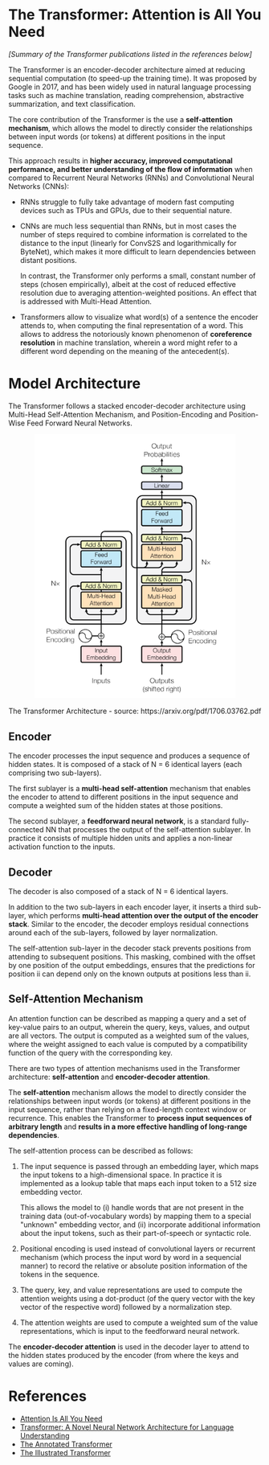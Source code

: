 # The Transformer: Attention is All You Need
*[Summary of the Transformer publications listed in the references below]*

The Transformer is an encoder-decoder architecture aimed at reducing sequential computation (to speed-up the training time). It was proposed by Google in 2017, and has been widely used in natural language processing tasks such as machine translation, reading comprehension, abstractive summarization, and text classification.

The core contribution of the Transformer is the use a **self-attention mechanism**, which allows the model to directly consider the relationships between input words (or tokens) at different positions in the input sequence.

This approach results in **higher accuracy, improved computational performance, and better understanding of the flow of information** when compared to Recurrent Neural Networks (RNNs) and Convolutional Neural Networks (CNNs):
- RNNs struggle to fully take advantage of modern fast computing devices such as TPUs and GPUs, due to their sequential nature. 
- CNNs are much less sequential than RNNs, but in most cases the number of steps required to combine information is correlated to the distance to the input (linearly for ConvS2S and logarithmically for ByteNet), which makes it more difficult to learn dependencies between distant positions.  

    In contrast, the Transformer only performs a small, constant number of steps (chosen empirically), albeit at the cost of reduced effective resolution due to averaging attention-weighted positions. An effect that is addressed with Multi-Head Attention.
- Transformers allow to visualize what word(s) of a sentence the encoder attends to, when computing the final representation of a word. This allows to address the notoriously known phenomenon of **coreference resolution** in machine translation, wherein a word might refer to a different word depending on the meaning of the antecedent(s).

# Model Architecture

The Transformer follows a stacked encoder-decoder architecture using Multi-Head Self-Attention Mechanism, and Position-Encoding and Position-Wise Feed Forward Neural Networks.

<p align="center">
  <img src="img/the-encoder-architecture.png" width="400">
</p>

<p align="center">The Transformer Architecture - source: https://arxiv.org/pdf/1706.03762.pdf</p>

## Encoder

The encoder processes the input sequence and produces a sequence of hidden states. It is composed of a stack of N = 6 identical layers (each comprising two sub-layers). 

The first sublayer is a **multi-head self-attention** mechanism that enables the encoder to attend to different positions in the input sequence and compute a weighted sum of the hidden states at those positions. 

The second sublayer, a **feedforward neural network**, is a standard fully-connected NN that processes the output of the self-attention sublayer. In practice it consists of multiple hidden units and applies a non-linear activation function to the inputs.

## Decoder

The decoder is also composed of a stack of N = 6 identical layers. 

In addition to the two sub-layers in each encoder layer, it inserts a third sub-layer, which performs **multi-head attention over the output of the encoder stack**. Similar to the encoder, the decoder employs residual connections around each of the sub-layers, followed by layer normalization.

The self-attention sub-layer in the decoder stack prevents positions from attending to subsequent positions. This masking, combined with the offset by one position of the output embeddings, ensures that the predictions for position ii can depend only on the known outputs at positions less than ii.

## Self-Attention Mechanism

An attention function can be described as mapping a query and a set of key-value pairs to an output, wherein the query, keys, values, and output are all vectors. The output is computed as a weighted sum of the values, where the weight assigned to each value is computed by a compatibility function of the query with the corresponding key.

There are two types of attention mechanisms used in the Transformer architecture: **self-attention** and **encoder-decoder attention**.

The **self-attention** mechanism allows the model to directly consider the relationships between input words (or tokens) at different positions in the input sequence, rather than relying on a fixed-length context window or recurrence. This enables the Transformer to **process input sequences of arbitrary length** and **results in a more effective handling of long-range dependencies**.

The self-attention process can be described as follows:

1. The input sequence is passed through an embedding layer, which maps the input tokens to a high-dimensional space. In practice it is implemented as a lookup table that maps each input token to a 512 size embedding vector.

    This allows the model to (i) handle words that are not present in the training data (out-of-vocabulary words) by mapping them to a special "unknown" embedding vector, and (ii) incorporate additional information about the input tokens, such as their part-of-speech or syntactic role.

2. Positional encoding is used instead of convolutional layers or recurrent mechanism (which process the input word by word in a sequencial manner) to record the relative or absolute position information of the tokens in the sequence.

3. The query, key, and value representations are used to compute the attention weights using a dot-product (of the query vector with the key vector of the respective word) followed by a normalization step.

4. The attention weights are used to compute a weighted sum of the value representations, which is input to the feedforward neural network.

The **encoder-decoder attention** is used in the decoder layer to attend to the hidden states produced by the encoder (from where the keys and values are coming).



# References
- [Attention Is All You Need](https://arxiv.org/pdf/1706.03762.pdf)
- [Transformer: A Novel Neural Network Architecture for Language Understanding](https://ai.googleblog.com/2017/08/transformer-novel-neural-network.html)
- [The Annotated Transformer](http://nlp.seas.harvard.edu/annotated-transformer/)
- [The Illustrated Transformer](https://jalammar.github.io/illustrated-transformer/)